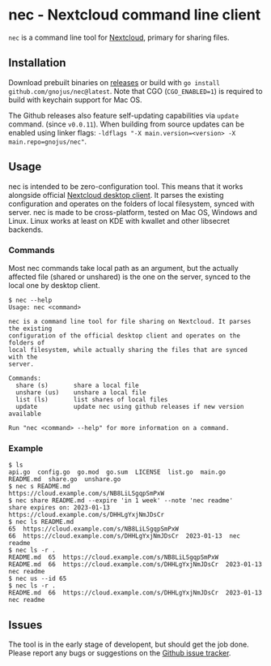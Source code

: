 nec - Nextcloud command line client
===================================
`nec` is a command line tool for [Nextcloud](https://nextcloud.com/), primary
for sharing files.

Installation
------------
Download prebuilt binaries on [releases](https://github.com/gnojus/nec/releases)
or build with `go install github.com/gnojus/nec@latest`. Note that CGO
(`CGO_ENABLED=1`) is required to build with keychain support for Mac OS.

The Github releases also feature self-updating capabilities via `update` command.
(since `v0.0.11`).
When building from source updates can be enabled using linker flags:
`-ldflags "-X main.version=<version> -X main.repo=gnojus/nec"`.

Usage
-----
nec is intended to be zero-configuration tool. This means that it works alongside
official [Nextcloud desktop client](https://github.com/nextcloud/desktop/). It parses
the existing configuration and operates on the folders of local filesystem, synced
with server. nec is made to be cross-platform, tested on Mac OS, Windows and Linux.
Linux works at least on KDE with kwallet and other libsecret backends.

### Commands
Most nec commands take local path as an argument, but the actually affected file
(shared or unshared) is the one on the server, synced to the local one by desktop
client.

    $ nec --help
    Usage: nec <command>

    nec is a command line tool for file sharing on Nextcloud. It parses the existing
    configuration of the official desktop client and operates on the folders of
    local filesystem, while actually sharing the files that are synced with the
    server.

    Commands:
      share (s)       share a local file
      unshare (us)    unshare a local file
      list (ls)       list shares of local files
      update          update nec using github releases if new version available

    Run "nec <command> --help" for more information on a command.

### Example
    $ ls
    api.go  config.go  go.mod  go.sum  LICENSE  list.go  main.go  README.md  share.go  unshare.go
    $ nec s README.md
    https://cloud.example.com/s/NB8LiLSgqpSmPxW
    $ nec share README.md --expire 'in 1 week' --note 'nec readme'
    share expires on: 2023-01-13
    https://cloud.example.com/s/DHHLgYxjNmJDsCr
    $ nec ls README.md
    65  https://cloud.example.com/s/NB8LiLSgqpSmPxW
    66  https://cloud.example.com/s/DHHLgYxjNmJDsCr  2023-01-13  nec readme
    $ nec ls -r .
    README.md  65  https://cloud.example.com/s/NB8LiLSgqpSmPxW
    README.md  66  https://cloud.example.com/s/DHHLgYxjNmJDsCr  2023-01-13  nec readme
    $ nec us --id 65
    $ nec ls -r .
    README.md  66  https://cloud.example.com/s/DHHLgYxjNmJDsCr  2023-01-13  nec readme

Issues
------
The tool is in the early stage of developent, but should get the job done.
Please report any bugs or suggestions on the [Github issue tracker](https://github.com/gnojus/nec/issues).

